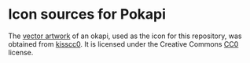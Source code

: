 Icon sources for Pokapi
======================

The [vector artwork](http://localhost:7074) of an okapi, used as the icon for this repository, was obtained from [kisscc0](https://www.kisscc0.com/clipart/okapi-giraffe-black-white-m-quagga-animal-okapi-scf1ci/).  It is licensed under the Creative Commons [CC0](https://www.kisscc0.com/license.html) license.
